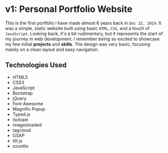 # v1: Personal Portfolio Website

This is the first portfolio i have made almost 6 years back in `Dec 22, 2019`. It was a simple, static website built using basic `HTML`, `CSS`, and a touch of `JavaScript`. Looking back, it's a bit rudimentary, but it represents the start of my journey in web development. I remember being so excited to showcase my few initial **projects** and **skills**. The design was very basic, focusing mainly on a clean layout and easy navigation.

## Technologies Used

- HTML5
- CSS3
- JavaScript
- Bootstrap
- jQuery
- Font Awesome
- Magnific Popup
- Typed.js
- Isotope
- imagesloaded
- tagcloud
- GSAP
- tilt.js
- countto